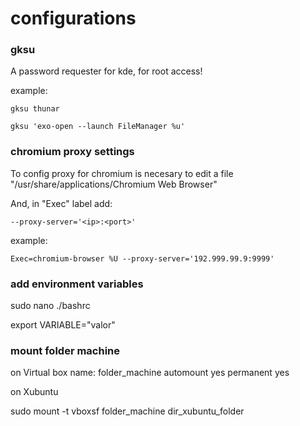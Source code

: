 # configurations

### gksu
A password requester for kde, for root access!

example:

```
gksu thunar

gksu 'exo-open --launch FileManager %u'
```

### chromium proxy settings
To config proxy for chromium is necesary to edit a file "/usr/share/applications/Chromium Web Browser"

And, in "Exec" label add:

```
--proxy-server='<ip>:<port>'
```

example:

```
Exec=chromium-browser %U --proxy-server='192.999.99.9:9999'
``` 

### add environment variables

sudo nano ./bashrc

export VARIABLE="valor"


### mount folder machine
on Virtual box
name: folder_machine
automount yes
permanent yes

on Xubuntu

sudo mount -t vboxsf folder_machine dir_xubuntu_folder

